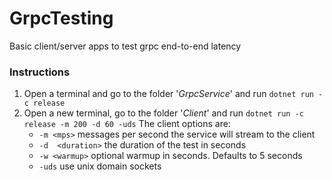 # GrpcTesting

Basic client/server apps to test grpc end-to-end latency

### Instructions

1. Open a terminal and go to the folder '*GrpcService*' and run `dotnet run -c release`
2. Open a new terminal, go to the folder '*Client*' and run `dotnet run -c release -m 200 -d 60 -uds`
    The client options are:
    - `-m <mps>` messages per second the service will stream to the client
    - `-d  <duration>` the duration of the test in seconds
    - `-w <warmup>` optional warmup in seconds. Defaults to 5 seconds
    - `-uds` use unix domain sockets
  


